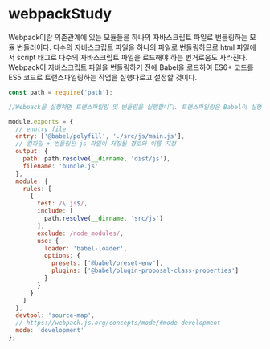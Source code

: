 # webpackStudy

Webpack이란
의존관계에 있는 모듈들을 하나의 자바스크립트 파일로 번들링하는 모듈 번들러이다.
다수의 자바스크립트 파일을 하나의 파일로 번들링하므로 html 파일에서 script 태그로 
다수의 자바스크립트 파일을 로드해야 하는 번거로움도 사라진다.
Webpack이 자바스크립트 파일을 번들링하기 전에 Babel을 로드하여 ES6+ 코드를 ES5 코드로 
트랜스파일링하는 작업을 실행다로고 설정할 것이다.
```js
const path = require('path');

//Webpack을 실행하면 트랜스파일링 및 번들링을 실행합니다. 트랜스파일링은 Babel이 실행하고 번들링은 Webpack이 실행한다.

module.exports = {
  // enntry file
  entry: ['@babel/polyfill', './src/js/main.js'],
  // 컴파일 + 번들링된 js 파일이 저장될 경로와 이름 지정
  output: {
    path: path.resolve(__dirname, 'dist/js'),
    filename: 'bundle.js'
  },
  module: {
    rules: [
      {
        test: /\.js$/,
        include: [
          path.resolve(__dirname, 'src/js')
        ],
        exclude: /node_modules/,
        use: {
          loader: 'babel-loader',
          options: {
            presets: ['@babel/preset-env'],
            plugins: ['@babel/plugin-proposal-class-properties']
          }
        }
      }
    ]
  },
  devtool: 'source-map',
  // https://webpack.js.org/concepts/mode/#mode-development
  mode: 'development'
};
```
